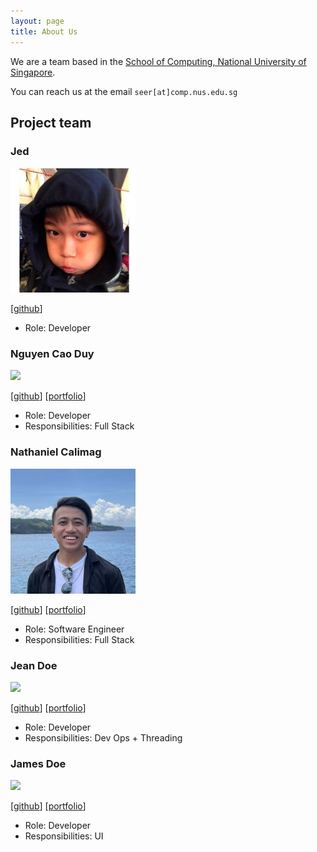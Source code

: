 ```yaml
---
layout: page
title: About Us
---
```


We are a team based in the [School of Computing, National University of Singapore](http://www.comp.nus.edu.sg).

You can reach us at the email `seer[at]comp.nus.edu.sg`

## Project team

### Jed

<img src="images/jedkohjk.png" width="200px">

[[github](https://github.com/jedkohjk)]

* Role: Developer

### Nguyen Cao Duy

<img src="images/ncduy0303.png" width="200px">

[[github](https://github.com/ncduy0303)]
[[portfolio](team/ncduy0303.md)]

* Role: Developer
* Responsibilities: Full Stack

### Nathaniel Calimag

<img src="images/nathanielcalimag.png" width="200px">

[[github](http://github.com/nathanielcalimag)] [[portfolio](team/nathanielcalimag.md)]

* Role: Software Engineer
* Responsibilities: Full Stack

### Jean Doe

<img src="images/johndoe.png" width="200px">

[[github](http://github.com/johndoe)]
[[portfolio](team/johndoe.md)]

* Role: Developer
* Responsibilities: Dev Ops + Threading

### James Doe

<img src="images/johndoe.png" width="200px">

[[github](http://github.com/johndoe)]
[[portfolio](team/johndoe.md)]

* Role: Developer
* Responsibilities: UI

